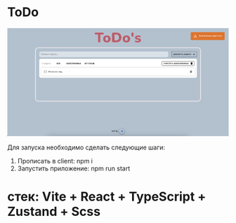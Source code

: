# ToDo
![Screenshots](public/logo.png)

Для запуска необходимо сделать следующие шаги:
1. Прописать в client: npm i 
2. Запустить приложение: npm run start

# стек: Vite + React + TypeScript + Zustand + Scss
